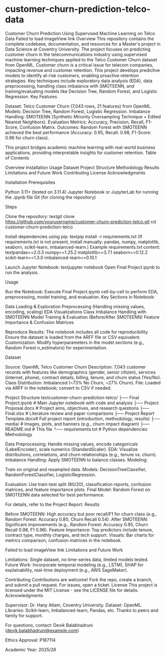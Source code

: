 # customer-churn-prediction-telco-data
Customer Churn Prediction Using Supervised Machine Learning on Telco Data
Failed to load imageView link 
Overview
This repository contains the complete codebase, documentation, and resources for a Master's project in Data Science at Coventry University. The project focuses on predicting customer churn in the telecommunications industry using supervised machine learning techniques applied to the Telco Customer Churn dataset from OpenML.
Customer churn is a critical issue for telecom companies, impacting revenue and customer retention. This project develops predictive models to identify at-risk customers, enabling proactive retention strategies. Key techniques include exploratory data analysis (EDA), data preprocessing, handling class imbalance with SMOTEENN, and training/evaluating models like Decision Tree, Random Forest, and Logistic Regression.
Key Features

Dataset: Telco Customer Churn (7,043 rows, 21 features) from OpenML.
Models: Decision Tree, Random Forest, Logistic Regression.
Imbalance Handling: SMOTEENN (Synthetic Minority Oversampling Technique + Edited Nearest Neighbors).
Evaluation Metrics: Accuracy, Precision, Recall, F1-Score, Confusion Matrix.
Outcomes: Random Forest with SMOTEENN achieved the best performance (Accuracy: 0.95, Recall: 0.98, F1-Score: 0.96 for churn class).

This project bridges academic machine learning with real-world business applications, providing interpretable insights for customer retention.
Table of Contents

Overview
Installation
Usage
Dataset
Project Structure
Methodology
Results
Limitations and Future Work
Contributing
License
Acknowledgments

Installation
Prerequisites

Python 3.11+ (tested on 3.11.4)
Jupyter Notebook or JupyterLab for running the .ipynb file
Git (for cloning the repository)

Steps


Clone the repository:
textgit clone https://github.com/yourusername/customer-churn-prediction-telco.git
cd customer-churn-prediction-telco


Install dependencies using pip:
textpip install -r requirements.txt
(If requirements.txt is not present, install manually: pandas, numpy, matplotlib, seaborn, scikit-learn, imbalanced-learn.)
Example requirements.txt content:
textpandas==2.0.3
numpy==1.25.2
matplotlib==3.7.1
seaborn==0.12.2
scikit-learn==1.3.0
imbalanced-learn==0.10.1


Launch Jupyter Notebook:
textjupyter notebook
Open Final Project.ipynb to run the analysis.


Usage

Run the Notebook: Execute Final Project.ipynb cell-by-cell to perform EDA, preprocessing, model training, and evaluation.
Key Sections in Notebook:

Data Loading & Exploration
Preprocessing (Handling missing values, encoding, scaling)
EDA Visualizations
Class Imbalance Handling with SMOTEENN
Model Training & Evaluation (Before/After SMOTEENN)
Feature Importance & Confusion Matrices


Reproduce Results: The notebook includes all code for reproducibility. Ensure the dataset is loaded from the ARFF file or CSV equivalent.
Customization: Modify hyperparameters in the model sections (e.g., Random Forest n_estimators) for experimentation.

Dataset

Source: OpenML Telco Customer Churn
Description: 7,043 customer records with features like demographics (gender, senior citizen), services (internet, phone), contract details, billing, tenure, and churn status (Yes/No).
Class Distribution: Imbalanced (~73% No Churn, ~27% Churn).
File: Loaded via ARFF in the notebook; convert to CSV if needed.

Project Structure
textcustomer-churn-prediction-telco/
├── Final Project.ipynb         # Main Jupyter notebook with code and analysis
├── Project Proposal.docx       # Project aims, objectives, and research questions
├── Final.xlsx                  # Literature review and paper comparisons
├── Project Report Template.docx# Full project report (introduction, methodology, results)
├── media/                      # Images, plots, and banners (e.g., churn impact diagram)
├── README.md                   # This file
└── requirements.txt            # Python dependencies
Methodology

Data Preprocessing: Handle missing values, encode categoricals (LabelEncoder), scale numerics (StandardScaler).
EDA: Visualize distributions, correlations, and churn relationships (e.g., tenure vs. churn).
Imbalance Handling: Apply SMOTEENN to balance classes.
Modeling:

Train on original and resampled data.
Models: DecisionTreeClassifier, RandomForestClassifier, LogisticRegression.


Evaluation: Use train-test split (80/20), classification reports, confusion matrices, and feature importance plots.
Final Model: Random Forest on SMOTEENN data selected for best performance.

For details, refer to the Project Report.
Results

Before SMOTEENN: High accuracy but poor recall/F1 for churn class (e.g., Random Forest: Accuracy 0.80, Churn Recall 0.54).
After SMOTEENN: Significant improvements (e.g., Random Forest: Accuracy 0.95, Churn Recall 0.98, F1 0.96).
Feature Importance: Top predictors include tenure, contract type, monthly charges, and tech support.
Visuals: Bar charts for metrics comparison, confusion matrices in the notebook.

Failed to load imageView link 
Limitations and Future Work

Limitations: Single dataset, no time-series data, limited models tested.
Future Work: Incorporate temporal modeling (e.g., LSTM), SHAP for explainability, real-time deployment (e.g., AWS SageMaker).

Contributing
Contributions are welcome! Fork the repo, create a branch, and submit a pull request. For issues, open a ticket.
License
This project is licensed under the MIT License - see the LICENSE file for details.
Acknowledgments

Supervisor: Dr. Hany Atlam, Coventry University.
Dataset: OpenML.
Libraries: Scikit-learn, Imbalanced-learn, Pandas, etc.
Thanks to peers and family for support.

For questions, contact: Devik Balabhadruni (devik.balabhadruni@example.com)

Ethics Approval: P187114

Academic Year: 2025/26
